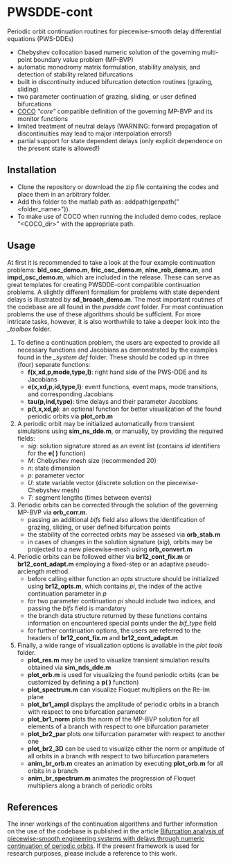 # PWSDDE-cont
Periodic orbit continuation routines for piecewise-smooth delay differential equations (PWS-DDEs)
- Chebyshev collocation based numeric solution of the governing multi-point boundary value problem (MP-BVP)
- automatic monodromy matrix formulation, stability analysis, and detection of stability related bifurcations
- built in discontinuity induced bifurcation detection routines (grazing, sliding)
- two parameter continuation of grazing, sliding, or user defined bifurcations
- [COCO](https://sourceforge.net/projects/cocotools/) *"core"* compatible definition of the governing MP-BVP and its monitor functions
- limited treatment of neutral delays (WARNING: forward propagation of discontinuities may lead to major interpolation errors!)
- partial support for state dependent delays (only explicit dependence on the present state is allowed!)

## Installation
- Clone the repository or download the zip file containing the codes and place them in an arbitrary folder.
- Add this folder to the matlab path as: addpath(genpath("<folder_name>")).
- To make use of COCO when running the included demo codes, replace "<COCO_dir>" with the appropriate path.

## Usage
At first it is recommended to take a look at the four example continuation problems: **bld_osc_demo.m**, **fric_osc_demo.m**, **nlne_rob_demo.m**, and **impd_osc_demo.m**, which are included in the release. These can serve as great templates for creating PWSDDE-cont compatible continuation problems. A slightly different formalism for problems with state dependent delays is illustrated by **sd_broach_demo.m**. The most important routines of the codebase are all found in the *pwsdde cont* folder. For most continuation problems the use of these algorithms should be sufficient. For more intricate tasks, however, it is also worthwhile to take a deeper look into the *_toolbox* folder.

1) To define a continuation problem, the users are expected to provide all necessary functions and Jacobians as demonstrated by the examples found in the *_system def* folder. These should be coded up in three (four) separate functions:
    - **f(x,xd,p,mode,type,l)**: right hand side of the PWS-DDE and its Jacobians
    - **e(x,xd,p,id,type,l)**: event functions, event maps, mode transitions, and corresponding Jacobians
    - **tau(p,ind,type)**: time delays and their parameter Jacobians
    - **p(t,x,xd,p)**: an optional function for better visualization of the found periodic orbits via **plot_orb.m**
2) A periodic orbit may be initialized automatically from transient simulations using **sim_ns_dde.m**, or manually, by providing the required fields:
    - *sig*: solution signature stored as an event list (contains *id* identifiers for the **e( )** function)
    - *M*: Chebyshev mesh size (recommended 20)
    - *n*: state dimension
    - *p*: parameter vector
    - *U*: state variable vector (discrete solution on the piecewise-Chebyshev mesh)
    - *T*: segment lengths (times between events)
3) Periodic orbits can be corrected through the solution of the governing MP-BVP via **orb_corr.m**.
    - passing an additional *bifs* field also allows the identification of grazing, sliding, or user defined bifurcation points
    - the stability of the corrected orbits may be assesed via **orb_stab.m**
    - in cases of changes in the solution signature (*sig*), orbits may be projected to a new piecewise-mesh using **orb_convert.m**
4)  Periodic orbits can be followed either via **br12_cont_fix.m** or **br12_cont_adapt.m** employing a fixed-step or an adaptive pseudo-arclength method.
    - before calling either function an *opts* structure should be initialized using **br12_opts.m**, which contains *pi*, the index of the active continuation parameter in *p* 
    - for two parameter continuation *pi* should include two indices, and passing the *bifs* field is mandatory
    - the branch data structure returned by these functions contains information on encountered special points under the *bif_type* field
    - for further continuation options, the users are referred to the headers of **br12_cont_fix.m** and **br12_cont_adapt.m**
5) Finally, a wide range of visualization options is available in the *plot tools* folder.
    - **plot_res.m** may be used to visualize transient simulation results obtained via **sim_nds_dde.m**
    - **plot_orb.m** is used for visualizing the found periodic orbits (can be customized by defining a **p( )** function)
    - **plot_spectrum.m** can visualize Floquet multipliers on the Re-Im plane
    - **plot_br1_ampl** displays the amplitude of periodic orbits in a branch with respect to one bifurcation parameter
    - **plot_br1_norm** plots the norm of the MP-BVP solution for all elements of a branch with respect to one bifurcation parameter
    - **plot_br2_par** plots one bifurcation parameter with respect to another one
    - **plot_br2_3D** can be used to visualize either the norm or amplitude of all orbits in a branch with respect to two bifurcation parameters
    - **anim_br_orb.m** creates an animation by executing **plot_orb.m** for all orbits in a branch
    - **anim_br_spectrum.m** animates the progression of Floquet multipliers along a branch of periodic orbits

## References

The inner workings of the continuation algorithms and further information on the use of the codebase is published in the article
[Bifurcation analysis of piecewise-smooth engineering systems with delays through numeric continuation of periodic orbits](https://doi.org/10.1007/s11071-024-10188-8). If the present framework is used for research purposes, please include a reference to this work.
 

